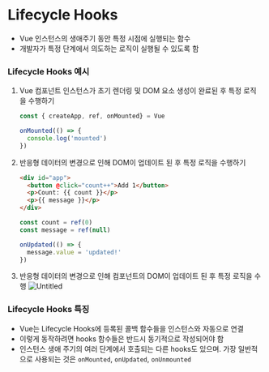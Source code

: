 # Lifecycle Hooks
- Vue 인스턴스의 생애주기 동안 특정 시점에 실행되는 함수
- 개발자가 특정 단계에서 의도하는 로직이 실행될 수 있도록 함

### Lifecycle Hooks 예시
1. Vue 컴포넌트 인스턴스가 초기 렌더링 및 DOM 요소 생성이 완료된 후 특정 로직을 수행하기 
    ```jsx
    const { createApp, ref, onMounted} = Vue
    ```
    ```jsx
    onMounted(() => {
      console.log('mounted')
    })
    ```
    
2. 반응형 데이터의 변경으로 인해 DOM이 업데이트 된 후 특정 로직을 수행하기  
    ```html
    <div id="app">
      <button @click="count++">Add 1</button>
      <p>Count: {{ count }}</p>
      <p>{{ message }}</p>
    </div>
    ```
    ```jsx
    const count = ref(0)
    const message = ref(null)
    
    onUpdated(() => {
      message.value = 'updated!'
    })
    ```
3. 반응형 데이터의 변경으로 인해 컴포넌트의 DOM이 업데이트 된 후 특정 로직을 수행
    ![Untitled](https://github.com/goldbutnew/TIL/assets/149566915/96743f1a-822b-4a28-962a-8e06c7021398)

    

### Lifecycle Hooks 특징
- Vue는 Lifecycle Hooks에 등록된 콜백 함수들을 인스턴스와 자동으로 연결
- 이렇게 동작하려면 hooks 함수들은 반드시 동기적으로 작성되어야 함
- 인스턴스 생애 주기의 여러 단계에서 호출되는 다른 hooks도 있으며. 가장 일반적으로 사용되는 것은 `onMounted`, `onUpdated`, `onUnmounted`